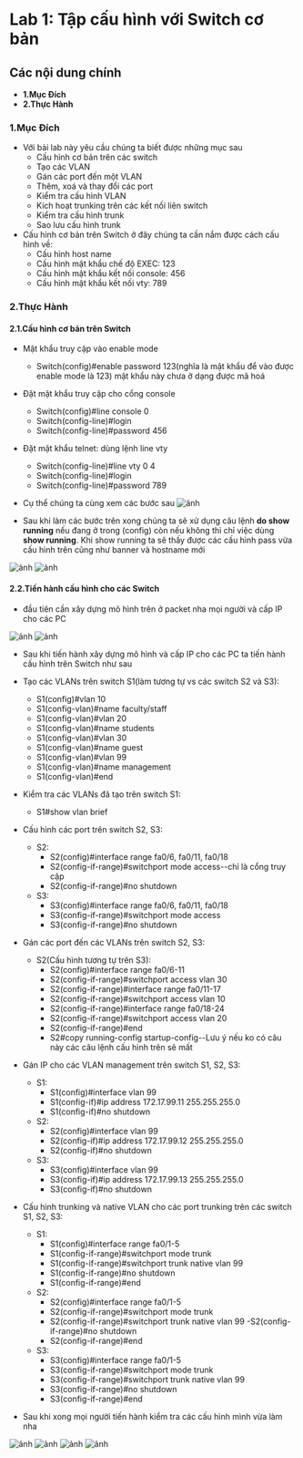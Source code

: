 # **Lab 1: Tập cấu hình với Switch cơ bản**
## **Các nội dung chính**
- **1.Mục Đích**
- **2.Thực Hành**
### **1.Mục Đích**
- Với bài lab này yêu cầu chúng ta biết được những mục sau
  - Cấu hình cơ bản trên các switch
  - Tạo các VLAN
  - Gán các port đến một VLAN
  - Thêm, xoá và thay đổi các port
  - Kiểm tra cấu hình VLAN
  - Kích hoạt trunking trên các kết nối liên switch
  - Kiểm tra cấu hình trunk
  - Sao lưu cấu hình trunk
- Cấu hình cơ bản trên Switch ở đây chúng ta cần nắm được cách cấu hình về:
  - Cấu hình host name
  - Cấu hình mật khẩu chế độ EXEC: 123
  - Cấu hình mật khẩu kết nối console: 456
  - Cấu hình mật khẩu kết nối vty: 789
### **2.Thực Hành**
#### **2.1.Cấu hình cơ bản trên Switch**
- Mật khẩu truy cập vào enable mode
  - Switch(config)#enable password 123(nghĩa là mật khẩu để vào được enable mode là 123) mật khẩu này chưa ở dạng được mã hoá
- Đặt mật khẩu truy cập cho cổng console 
  - Switch(config)#line console 0
  - Switch(config-line)#login
  - Switch(config-line)#password 456
- Đặt mật khẩu telnet: dùng lệnh line vty
  - Switch(config-line)#line vty 0 4
  - Switch(config-line)#login
  - Switch(config-line)#password 789
- Cụ thể chúng ta cùng xem các bước sau
![ảnh](https://imgur.com/f8bSiRc.png)

- Sau khi làm các bước trên xong chúng ta sẽ xử dụng câu lệnh **do show running** nếu đang ở trong (config) còn nếu không thì chỉ việc dùng **show running**. Khi show running ta sẽ thấy được các cấu hình pass vừa cấu hình trên cũng như banner và hostname mới
 
![ảnh](https://imgur.com/gcXHJVe.png)
![ảnh](https://imgur.com/1SFASEA.png)
#### **2.2.Tiến hành cấu hình cho các Switch**
- đầu tiên cần xây dựng mô hình trên ở packet nha mọi người và cấp IP cho các PC

![ảnh](https://imgur.com/MmnLuqc.png)
![ảnh](https://imgur.com/54F2BcW.png)
- Sau khi tiến hành xây dựng mô hình và cấp IP cho các PC ta tiến hành cấu hình trên Switch như sau
- Tạo các VLANs trên switch S1(làm tương tự vs các switch S2 và S3):

  - S1(config)#vlan 10
  - S1(config-vlan)#name faculty/staff
  - S1(config-vlan)#vlan 20
  - S1(config-vlan)#name students
  - S1(config-vlan)#vlan 30
  - S1(config-vlan)#name guest
  - S1(config-vlan)#vlan 99
  - S1(config-vlan)#name management 
  - S1(config-vlan)#end
- Kiểm tra các VLANs đã tạo trên switch S1:

  - S1#show vlan brief
- Cấu hình các port trên switch S2, S3:

  - S2:
     - S2(config)#interface range fa0/6, fa0/11, fa0/18
     - S2(config-if-range)#switchport mode access--chỉ là cổng truy cập
     - S2(config-if-range)#no shutdown
  - S3:
     - S3(config)#interface range fa0/6, fa0/11, fa0/18
     - S3(config-if-range)#switchport mode access
     - S3(config-if-range)#no shutdown
- Gán các port đến các VLANs trên switch S2, S3:

  - S2(Cấu hình tương tự trên S3):
     - S2(config)#interface range fa0/6-11
     - S2(config-if-range)#switchport access vlan 30
     - S2(config-if-range)#interface range fa0/11-17
     - S2(config-if-range)#switchport access vlan 10
     - S2(config-if-range)#interface range fa0/18-24
     - S2(config-if-range)#switchport access vlan 20
     - S2(config-if-range)#end
     - S2#copy running-config startup-config--Lưu ý nếu ko có câu này các câu lệnh cấu hình trên sẽ mất
- Gán IP cho các VLAN management trên switch S1, S2, S3:
  - S1:
     - S1(config)#interface vlan 99
     - S1(config-if)#ip address 172.17.99.11 255.255.255.0
     - S1(config-if)#no shutdown
  - S2:
     - S2(config)#interface vlan 99
     - S2(config-if)#ip address 172.17.99.12 255.255.255.0
     - S2(config-if)#no shutdown
  - S3:
     - S3(config)#interface vlan 99
     - S3(config-if)#ip address 172.17.99.13 255.255.255.0
     - S3(config-if)#no shutdown
- Cấu hình trunking và native VLAN cho các port trunking trên các switch S1, S2, S3:

  - S1:
     - S1(config)#interface range fa0/1-5
     - S1(config-if-range)#switchport mode trunk
     - S1(config-if-range)#switchport trunk native vlan 99
     - S1(config-if-range)#no shutdown
     - S1(config-if-range)#end
  - S2:
     - S2(config)#interface range fa0/1-5
     - S2(config-if-range)#switchport mode trunk
     - S2(config-if-range)#switchport trunk native vlan 99
     -S2(config-if-range)#no shutdown
     - S2(config-if-range)#end
  - S3:
     - S3(config)#interface range fa0/1-5
     - S3(config-if-range)#switchport mode trunk
     - S3(config-if-range)#switchport trunk native vlan 99
     - S3(config-if-range)#no shutdown
     - S3(config-if-range)#end
- Sau khi xong mọi người tiến hành kiểm tra các cấu hình mình vừa làm nha

![ảnh](https://imgur.com/A2qZdfo.png)
![ảnh](https://imgur.com/RpFbepC.png)
![ảnh](https://imgur.com/abrjT8R.png)
![ảnh](https://imgur.com/hiA8tx3.png)